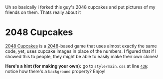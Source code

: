 Uh so basically i forked this guy's 2048 cupcakes and put pictures of my friends on them. Thats really about it



# 2048 Cupcakes
[2048 Cupcakes](https://henry7720.github.io/2048-cupcakes/) is a [2048](https://github.com/gabrielecirulli/2048/)-based game that uses almost exactly the same code, yet, uses cupcake images in place of the numbers.
I figured that if I showed this to people, they might be able to easily make their own clones!

**Here's a hint (for making your own):** go to `style/main.css` at line [`436`](style/main.css#L436): notice how there's a `background` property? Enjoy!
